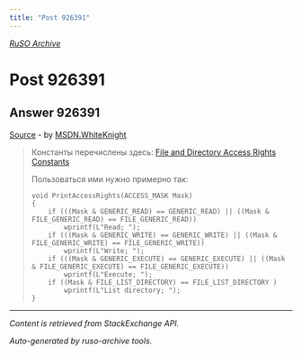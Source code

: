 ```yaml
---
title: "Post 926391"
---
```

<p><i><a href="https://github.com/MSDN-WhiteKnight/ruso-archive/">RuSO Archive</a></i></p>
<h1>Post 926391</h1>
<h2>Answer 926391</h2>
<p><a href="https://ru.stackoverflow.com/a/926391/">Source</a> - by <a href="https://ru.stackoverflow.com/users/240512/msdn-whiteknight">MSDN.WhiteKnight</a></p>
<blockquote>
<p>Константы перечислены здесь: <a href="https://docs.microsoft.com/en-us/windows/desktop/wmisdk/file-and-directory-access-rights-constants" rel="nofollow noreferrer">File and Directory Access Rights Constants</a></p>

<p>Пользоваться ими нужно примерно так:</p>

<pre><code>void PrintAccessRights(ACCESS_MASK Mask)
{
    if (((Mask &amp; GENERIC_READ) == GENERIC_READ) || ((Mask &amp; FILE_GENERIC_READ) == FILE_GENERIC_READ))
        wprintf(L"Read; ");
    if (((Mask &amp; GENERIC_WRITE) == GENERIC_WRITE) || ((Mask &amp; FILE_GENERIC_WRITE) == FILE_GENERIC_WRITE))
        wprintf(L"Write; ");
    if (((Mask &amp; GENERIC_EXECUTE) == GENERIC_EXECUTE) || ((Mask &amp; FILE_GENERIC_EXECUTE) == FILE_GENERIC_EXECUTE))
        wprintf(L"Execute; ");
    if ((Mask &amp; FILE_LIST_DIRECTORY) == FILE_LIST_DIRECTORY )
        wprintf(L"List directory; ");
}
</code></pre>

</blockquote>
<hr/>
<p><i>Content is retrieved from StackExchange API. </i></p>
<p><i>Auto-generated by ruso-archive tools. </i></p>
